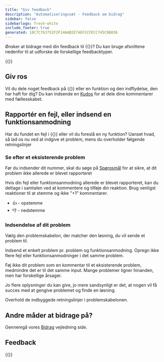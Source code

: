 ```yaml
---
title: "Giv feedback"
description: "Automatiseringssæt - Feedback om bidrag"
sidebar: false
sidebarlogo: fresh-white
include_footer: true
generated: 18C7C763752F2F14AAB2E74EF2CFECC745C9B836
---
```


Ønsker at bidrage med din feedback til {{<product-name>}}? Du kan bruge afsnittene nedenfor til at udforske de forskellige feedbacktyper.

{{<toc>}}

## Giv ros

Vil du dele noget feedback på {{<product-name>}} eller en funktion og den indflydelse, den har haft for dig? Du kan indsende en [Kudos](https://github.com/microsoft/powercat-automation-kit/issues/new?assignees=&labels=automation-kit%2Ckudos&template=4-automation-kit-kudos.yml&title=%5BAutomation+Kit+-+Kudos%5D+Your+summary) for at dele dine kommentarer med fællesskabet.

## Rapportér en fejl, eller indsend en funktionsanmodning

Har du fundet en fejl i {{<product-name>}} eller vil du foreslå en ny funktion? Uanset hvad, så lad os nu ved at indgive et problem, mens du overholder følgende retningslinjer

### Se efter et eksisterende problem

Før du indsender dit nummer, skal du søge på [Spørgsmål](https://github.com/microsoft/automation-kit/issues) for at sikre, at dit problem ikke allerede er blevet rapporteret

Hvis din fejl eller funktionsanmodning allerede er blevet rapporteret, kan du deltage i samtalen ved at kommentere og tilføje din reaktion. Brug venligst reaktioner til at stemme og ikke "+1" kommentarer.

- 👍 - opstemme
- 👎 - nedstemme

### Indsendelse af dit problem

Vælg den problemskabelon, der matcher den løsning, du vil sende et problem til.

Indsend et enkelt problem pr. problem og funktionsanmodning. Opregn ikke flere fejl eller funktionsanmodninger i det samme problem.

Føj ikke dit problem som en kommentar til et eksisterende problem, medmindre det er til det samme input. Mange problemer ligner hinanden, men har forskellige årsager.

Jo flere oplysninger du kan give, jo mere sandsynligt er det, at nogen vil få succes med at gengive problemet og finde en løsning.

Overhold de indbyggede retningslinjer i problemskabelonen.

## Andre måder at bidrage på?

Gennemgå vores [Bidrag](/da/contribution) vejledning side.

## Feedback

{{<questions name="/content/da/contribution/feedback.json" completed="Tak, fordi du gav feedback" showNavigationButtons="false" locale="da">}}
